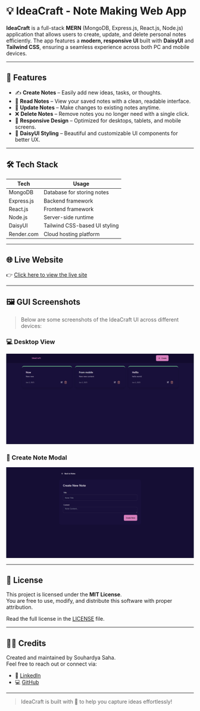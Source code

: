 # 💡 IdeaCraft - Note Making Web App

**IdeaCraft** is a full-stack **MERN** (MongoDB, Express.js, React.js, Node.js) application that allows users to create, update, and delete personal notes efficiently. The app features a **modern, responsive UI** built with **DaisyUI** and **Tailwind CSS**, ensuring a seamless experience across both PC and mobile devices.

---

## 🚀 Features

- ✍️ **Create Notes** – Easily add new ideas, tasks, or thoughts.
- 📖 **Read Notes** – View your saved notes with a clean, readable interface.
- 📝 **Update Notes** – Make changes to existing notes anytime.
- ❌ **Delete Notes** – Remove notes you no longer need with a single click.
- 📱 **Responsive Design** – Optimized for desktops, tablets, and mobile screens.
- 🎨 **DaisyUI Styling** – Beautiful and customizable UI components for better UX.

---

## 🛠️ Tech Stack

| Tech        | Usage                         |
|-------------|-------------------------------|
| MongoDB     | Database for storing notes     |
| Express.js  | Backend framework              |
| React.js    | Frontend framework             |
| Node.js     | Server-side runtime            |
| DaisyUI     | Tailwind CSS-based UI styling |
| Render.com  | Cloud hosting platform         |

---

## 🌐 Live Website

👉 [Click here to view the live site](https://ideacraft-application.onrender.com)  


---




## 🖼️ GUI Screenshots

> Below are some screenshots of the IdeaCraft UI across different devices:

### 💻 Desktop View
![Desktop Screenshot](guihome.png)

### 📝 Create Note Modal
![Create Note Screenshot](guicreate.png)

---

## 📄 License

This project is licensed under the **MIT License**.  
You are free to use, modify, and distribute this software with proper attribution.

Read the full license in the [LICENSE](./LICENSE) file.

---

## 🙋‍♂️ Credits

Created and maintained by Souhardya Saha.  
Feel free to reach out or connect via:

- 💼 [LinkedIn](www.linkedin.com/in/souhardyasaha)
- 💻 [GitHub](https://github.com/souhardyaCodes24)

---

> IdeaCraft is built with 💙 to help you capture ideas effortlessly!
